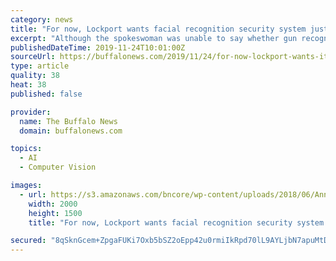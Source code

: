 ```yaml
---
category: news
title: "For now, Lockport wants facial recognition security system just for guns"
excerpt: "Although the spokeswoman was unable to say whether gun recognition would create a problem for the Education Department, it does for the New York Civil Liberties Union. \"We have grave concerns and there are still too many unanswered questions about object ..."
publishedDateTime: 2019-11-24T10:01:00Z
sourceUrl: https://buffalonews.com/2019/11/24/for-now-lockport-wants-its-facial-recognition-security-system-to-just-watch-for-guns/
type: article
quality: 38
heat: 38
published: false

provider:
  name: The Buffalo News
  domain: buffalonews.com

topics:
  - AI
  - Computer Vision

images:
  - url: https://s3.amazonaws.com/bncore/wp-content/uploads/2018/06/Anna-Merritt-Entrance-e1561665444738.jpg
    width: 2000
    height: 1500
    title: "For now, Lockport wants facial recognition security system just for guns"

secured: "8qSknGcem+ZpgaFUKi7Oxb5bSZ2oEpp42u0rmiIkRpd70lL9AYLjbN7apuMtDXDzkNfns51AQo7ZdbUgL3/lLumbWVQCRW7yR/2G2XcznI/nEK1n15jmIVwUeHhLZ6t6gk7lc44mHYfs7BlDBDnuYOQZvfjxVz1RUD8ZgfXl7opfBMyjWFHUSfZx2WGb3OojzT7M1JsSe7KysHAubHoz8+wdrwD4C+/IgKT5TFPpM8PvlIZnMDyEeHCncE5WHI+iEmbmJpXOdyQF1q4hSd9lKA==;kVGe6n8lL3XqTPsGg30xQw=="
---
```


